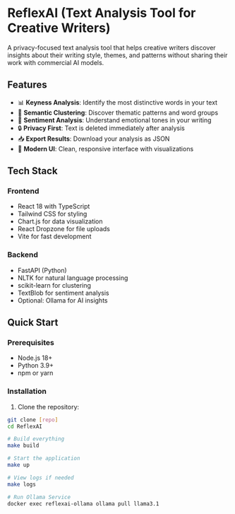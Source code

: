 # ReflexAI (Text Analysis Tool for Creative Writers)

A privacy-focused text analysis tool that helps creative writers discover insights about their writing style, themes, and patterns without sharing their work with commercial AI models.

## Features

- 📊 **Keyness Analysis**: Identify the most distinctive words in your text
- 🎯 **Semantic Clustering**: Discover thematic patterns and word groups
- 💭 **Sentiment Analysis**: Understand emotional tones in your writing
- 🔒 **Privacy First**: Text is deleted immediately after analysis
- 📥 **Export Results**: Download your analysis as JSON
- 🎨 **Modern UI**: Clean, responsive interface with visualizations

## Tech Stack

### Frontend
- React 18 with TypeScript
- Tailwind CSS for styling
- Chart.js for data visualization
- React Dropzone for file uploads
- Vite for fast development

### Backend
- FastAPI (Python)
- NLTK for natural language processing
- scikit-learn for clustering
- TextBlob for sentiment analysis
- Optional: Ollama for AI insights

## Quick Start

### Prerequisites
- Node.js 18+
- Python 3.9+
- npm or yarn

### Installation

1. Clone the repository:
```bash
git clone [repo]
cd ReflexAI

# Build everything
make build

# Start the application
make up

# View logs if needed
make logs

# Run Ollama Service
docker exec reflexai-ollama ollama pull llama3.1
